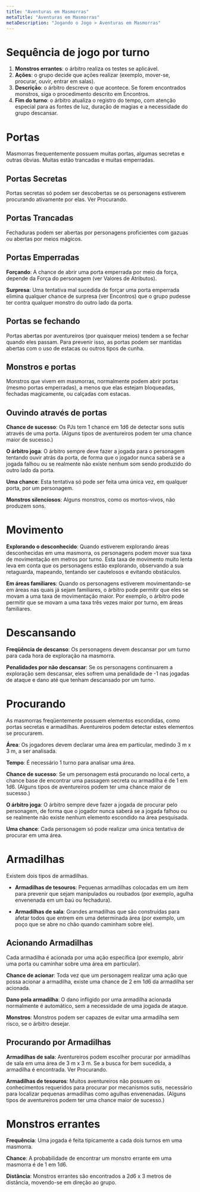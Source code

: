 ```yaml
---
title: "Aventuras em Masmorras"
metaTitle: "Aventuras em Masmorras"
metaDescription: "Jogando o Jogo > Aventuras em Masmorras"
---
```


# Sequência de jogo por turno

1. **Monstros errantes**: o árbitro realiza os testes se aplicável.
2. **Ações**: o grupo decide que ações realizar (exemplo, mover-se, procurar, ouvir, entrar em salas).
3. **Descrição**: o árbitro descreve o que acontece. Se forem encontrados monstros, siga o procedimento descrito em Encontros.
4. **Fim do turno**: o árbitro atualiza o registro do tempo, com atenção especial para as fontes de luz, duração de magias e a necessidade do grupo descansar.

# Portas
Masmorras frequentemente possuem muitas portas, algumas secretas e outras óbvias. Muitas estão trancadas e muitas emperradas.

## Portas Secretas
Portas secretas só podem ser descobertas se os personagens estiverem procurando ativamente por elas. Ver Procurando. 

## Portas Trancadas
Fechaduras podem ser abertas por personagens proficientes com gazuas ou abertas por meios mágicos.

## Portas Emperradas
**Forçando**: A chance de abrir uma porta emperrada por meio da força, depende da Força do personagem (ver Valores de Atributos).

**Surpresa**: Uma tentativa mal sucedida de forçar uma porta emperrada elimina qualquer chance de surpresa (ver Encontros) que o grupo pudesse ter contra qualquer monstro do outro lado da porta.

## Portas se fechando
Portas abertas por aventureiros (por quaisquer meios) tendem a se fechar quando eles passam. Para prevenir isso, as portas podem ser mantidas abertas com o uso de estacas ou outros tipos de cunha.

## Monstros e portas
Monstros que vivem em masmorras, normalmente podem abrir portas (mesmo portas emperradas), a menos que elas estejam bloqueadas, fechadas magicamente, ou calçadas com estacas.

## Ouvindo através de portas

**Chance de sucesso**: Os PJs tem 1 chance em 1d6 de detectar sons sutis através de uma porta. (Alguns tipos de aventureiros podem ter uma chance maior de sucesso.)

**O árbitro joga**: O árbitro sempre deve fazer a jogada para o personagem tentando ouvir atrás da porta, de forma que o jogador nunca saberá se a jogada falhou ou se realmente não existe nenhum som sendo produzido do outro lado da porta.

**Uma chance**: Esta tentativa só pode ser feita uma única vez, em qualquer porta, por um personagem.

**Monstros silenciosos**: Alguns monstros, como os mortos-vivos, não produzem sons.

# Movimento

**Explorando o desconhecido**: Quando estiverem explorando áreas desconhecidas em uma masmorra, os personagens podem mover sua taxa de movimentação em metros por turno. Esta taxa de movimento muito lenta leva em conta que os personagens estão explorando, observando a sua retaguarda, mapeando, tentando ser cautelosos e evitando obstáculos. 

**Em áreas familiares**: Quando os personagens estiverem movimentando-se em áreas nas quais já sejam familiares, o árbitro pode permitir que eles se movam a uma taxa de movimentação maior. Por exemplo, o árbitro pode permitir que se movam a uma taxa três vezes maior por turno, em áreas familiares.

# Descansando

**Freqüência de descanso**: Os personagens devem descansar por um turno para cada hora de exploração na masmorra.

**Penalidades por não descansar**: Se os personagens continuarem a exploração sem descansar, eles sofrem uma penalidade de -1 nas jogadas de ataque e dano até que tenham descansado por um turno.

# Procurando

As masmorras freqüentemente possuem elementos escondidas, como portas secretas e armadilhas. Aventureiros podem detectar estes elementos se procurarem.

**Área**: Os jogadores devem declarar uma área em particular, medindo 3 m x 3 m, a ser analisada.

**Tempo**: É necessário 1 turno para analisar uma área.

**Chance de sucesso**: Se um personagem está procurando no local certo, a chance base de encontrar uma passagem secreta ou armadilha é de 1 em 1d6. (Alguns tipos de aventureiros podem ter uma chance maior de sucesso.)

**O árbitro joga**: O árbitro sempre deve fazer a jogada de procurar pelo personagem, de forma que o jogador nunca saberá se a jogada falhou ou se realmente não existe nenhum elemento escondido na área pesquisada.

**Uma chance**: Cada personagem só pode realizar uma única tentativa de procurar em uma área.

# Armadilhas
Existem dois tipos de armadilhas.

* **Armadilhas de tesouros**: Pequenas armadilhas colocadas em um item para prevenir que sejam manipulados ou roubados (por exemplo, agulha envenenada em um baú ou fechadura).

* **Armadilhas de sala**: Grandes armadilhas que são construídas para afetar todos que entrem em uma determinada área (por exemplo, um poço que se abre no chão quando caminham sobre ele).

## Acionando Armadilhas

Cada armadilha é acionada por uma ação específica (por exemplo, abrir uma porta ou caminhar sobre uma área em particular).

**Chance de acionar**: Toda vez que um personagem realizar uma ação que possa acionar a armadilha, existe uma chance de 2 em 1d6 da armadilha ser acionada.

**Dano pela armadilha**: O dano infligido por uma armadilha acionada normalmente é automático, sem a necessidade de uma jogada de ataque.

**Monstros**: Monstros podem ser capazes de evitar uma armadilha sem risco, se o árbitro desejar.

## Procurando por Armadilhas

**Armadilhas de sala**: Aventureiros podem escolher procurar por armadilhas de sala em uma área de 3 m x 3 m. Se a busca for bem sucedida, a armadilha é encontrada. Ver Procurando.

**Armadilhas de tesouros**: Muitos aventureiros não possuem os conhecimentos requeridos para procurar por mecanismos sutis, necessário para localizar pequenas armadilhas como agulhas envenenadas.  (Alguns tipos de aventureiros podem ter uma chance maior de sucesso.)

# Monstros errantes

**Frequência**: Uma jogada é feita tipicamente a cada dois turnos em uma masmorra.

**Chance**: A probabilidade de encontrar um monstro errante em uma masmorra é de 1 em 1d6.

**Distância**: Monstros errantes são encontrados a 2d6 x 3 metros de distância, movendo-se em direção ao grupo.
